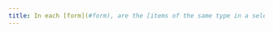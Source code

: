 ```yaml
---
title: In each [form](#form), are the [items of the same type in a selection list](#items-de-meme-nature-d-a-liste-de-choix) grouped together in a relevant way?
---
```

